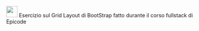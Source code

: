 <img src="(https://w7.pngwing.com/pngs/628/224/png-transparent-bootstrap-plain-wordmark-logo-icon.png)" width="30px" height="30px">
Esercizio sul Grid Layout di BootStrap fatto durante il corso fullstack di Epicode
